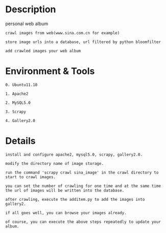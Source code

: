 Description
=========
personal web album

    crawl images from web(www.sina.com.cn for example)  
    
    store image urls into a database, url filtered by python bloomfilter  
    
    add crawled images your web album

Environment & Tools
=========

    0. Ubuntu11.10

    1. Apache2

    2. MySQL5.0

    3. Scrapy

    4. Gallery2.0

Details
========

    install and configure apache2, mysql5.0, scrapy, gallery2.0.  

    modify the directory name of image storage.  

    run the command 'scrapy crawl sina_image' in the crawl directory to start to crawl images.  

    you can set the number of crawling for one time and at the same time the url of images will be written into the database.  

    after crawling, execute the additem.py to add the images into gallery2.  

    if all goes well, you can browse your images already.  

    of course, you can execute the above steps repeatedly to update your album.



